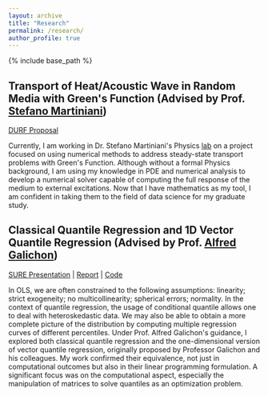 ```yaml
---
layout: archive
title: "Research"
permalink: /research/
author_profile: true
---
```


{% include base_path %}

## Transport of Heat/Acoustic Wave in Random Media with Green's Function (Advised by Prof. [Stefano Martiniani](https://as.nyu.edu/faculty/stefano-martiniani.html))  
[DURF Proposal](https://erichu12138.github.io/files/DURF_Proposal.pdf)

Currently, I am working in Dr. Stefano Martiniani's Physics [lab](https://martinianilab.org/index.html) on a project focused on using numerical methods to address steady-state transport problems with Green's Function. Although without a formal Physics background, I am using my knowledge in PDE and numerical analysis to develop a numerical solver capable of computing the full response of the medium to external excitations. Now that I have mathematics as my tool, I am confident in taking them to the field of data science for my graduate study. 

## Classical Quantile Regression and 1D Vector Quantile Regression (Advised by Prof. [Alfred Galichon](https://alfredgalichon.com/))   

[SURE Presentation](https://erichu12138.github.io/files/SURE_slides.pdf) | [Report](https://erichu12138.github.io/files/SURE_report.pdf) | [Code](https://github.com/erichu12138/erichu12138.github.io/blob/master/files/1D_VQR.ipynb)  

In OLS, we are often constrained to the following assumptions: linearity; strict exogeneity; no multicollinearity; spherical errors; normality. In the context of quantile regression, the usage of conditional quantile allows one to deal with heteroskedastic data. We may also be able to obtain a more complete picture of the distribution by computing multiple regression curves of different percentiles. Under Prof. Alfred Galichon's guidance, I explored both classical quantile regression and the one-dimensional version of vector quantile regression, originally proposed by Professor Galichon and his colleagues. My work confirmed their equivalence, not just in computational outcomes but also in their linear programming formulation. A significant focus was on the computational aspect, especially the manipulation of matrices to solve quantiles as an optimization problem.
